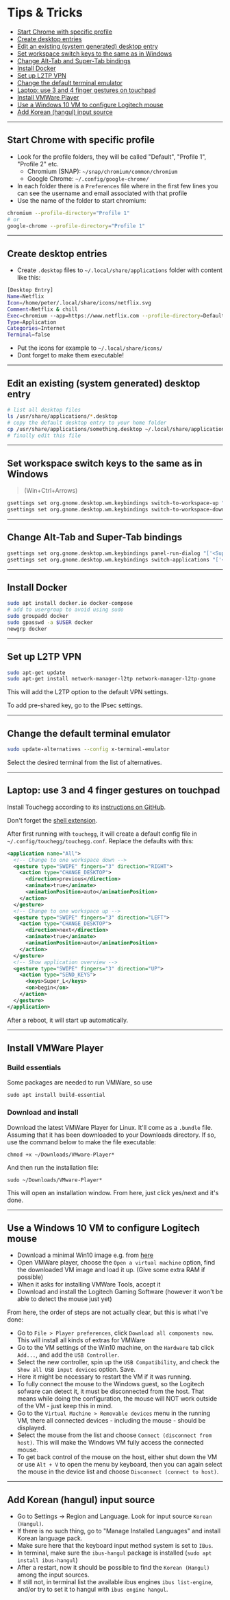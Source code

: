 # Tips & Tricks

- [Start Chrome with specific profile](#start-chrome-with-specific-profile)
- [Create desktop entries](#create-desktop-entries)
- [Edit an existing (system generated) desktop entry](#edit-an-existing-system-generated-desktop-entry)
- [Set workspace switch keys to the same as in Windows](#set-workspace-switch-keys-to-the-same-as-in-windows)
- [Change Alt-Tab and Super-Tab bindings](#change-alt-tab-and-super-tab-bindings)
- [Install Docker](#install-docker)
- [Set up L2TP VPN](#set-up-l2tp-vpn)
- [Change the default terminal emulator](#change-the-default-terminal-emulator)
- [Laptop: use 3 and 4 finger gestures on touchpad](#laptop-use-3-and-4-finger-gestures-on-touchpad)
- [Install VMWare Player](#install-vmware-player)
- [Use a Windows 10 VM to configure Logitech mouse](#use-a-windows-10-vm-to-configure-logitech-mouse)
- [Add Korean (hangul) input source](#add-korean-hangul-input-source)

---
## Start Chrome with specific profile

* Look for the profile folders, they will be called "Default", "Profile 1", "Profile 2" etc.
  * Chromium (SNAP): `~/snap/chromium/common/chromium`
  * Google Chrome: `~/.config/google-chrome/`
* In each folder there is a `Preferences` file where in the first few lines you can see the username and email associated with that profile
* Use the name of the folder to start chromium:

```bash
chromium --profile-directory="Profile 1"
# or
google-chrome --profile-directory="Profile 1"
```

---
## Create desktop entries

* Create `.desktop` files to `~/.local/share/applications` folder with content like this:

```bash
[Desktop Entry]
Name=Netflix
Icon=/home/peter/.local/share/icons/netflix.svg
Comment=Netflix & chill
Exec=chromium --app=https://www.netflix.com --profile-directory=Default --start-maximized
Type=Application
Categories=Internet
Terminal=false
```

* Put the icons for example to `~/.local/share/icons/`
* Dont forget to make them executable!

---
## Edit an existing (system generated) desktop entry

```bash
# list all desktop files
ls /usr/share/applications/*.desktop
# copy the default desktop entry to your home folder
cp /usr/share/applications/something.desktop ~/.local/share/applications
# finally edit this file
```

---
## Set workspace switch keys to the same as in Windows 

> \(Win+Ctrl+Arrows\)

```bash
gsettings set org.gnome.desktop.wm.keybindings switch-to-workspace-up "['<Super>Page_Up', '<Control><Super>Left']"
gsettings set org.gnome.desktop.wm.keybindings switch-to-workspace-down "['<Super>Page_Down', '<Control><Super>Right']"
```

---
## Change Alt-Tab and Super-Tab bindings

```bash
gsettings set org.gnome.desktop.wm.keybindings panel-run-dialog "['<Super>Tab']"
gsettings set org.gnome.desktop.wm.keybindings switch-applications "['<Alt>Tab']"
```

---
## Install Docker

```bash
sudo apt install docker.io docker-compose
# add to usergroup to avoid using sudo
sudo groupadd docker
sudo gpasswd -a $USER docker
newgrp docker
```

---
## Set up L2TP VPN 

```bash
sudo apt-get update 
sudo apt-get install network-manager-l2tp network-manager-l2tp-gnome
```

This will add the L2TP option to the default VPN settings. 

To add pre-shared key, go to the IPsec settings. 

---
## Change the default terminal emulator

```bash
sudo update-alternatives --config x-terminal-emulator
```
Select the desired terminal from the list of alternatives.

---
## Laptop: use 3 and 4 finger gestures on touchpad

Install Touchegg according to its [instructions on GitHub](https://github.com/JoseExposito/touchegg).

Don't forget the [shell extension](https://extensions.gnome.org/extension/4033/x11-gestures/).

After first running with `touchegg`, it will create a default config file in `~/.config/touchegg/touchegg.conf`. Replace the defaults with this:
```xml
<application name="All">
  <!-- Change to one workspace down -->
  <gesture type="SWIPE" fingers="3" direction="RIGHT">
    <action type="CHANGE_DESKTOP">
      <direction>previous</direction>
      <animate>true</animate>
      <animationPosition>auto</animationPosition>
    </action>
  </gesture>
  <!-- Change to one workspace up -->
  <gesture type="SWIPE" fingers="3" direction="LEFT">
    <action type="CHANGE_DESKTOP">
      <direction>next</direction>
      <animate>true</animate>
      <animationPosition>auto</animationPosition>
    </action>
  </gesture>
  <!-- Show application overview -->
  <gesture type="SWIPE" fingers="3" direction="UP">
    <action type="SEND_KEYS">
      <keys>Super_L</keys>
      <on>begin</on>
    </action>
  </gesture>
</application>
```
After a reboot, it will start up automatically.

---
## Install VMWare Player

### Build essentials
Some packages are needed to run VMWare, so use
```
sudo apt install build-essential
```

### Download and install
Download the latest VMWare Player for Linux. It'll come as a `.bundle` file. Assuming that it has been downloaded to your Downloads directory. If so, use the command below to make the file executable:
```
chmod +x ~/Downloads/VMware-Player*
```
And then run the installation file:
```
sudo ~/Downloads/VMware-Player*
```
This will open an installation window. From here, just click yes/next and it's done.

---
## Use a Windows 10 VM to configure Logitech mouse

- Download a minimal Win10 image e.g. from [here](https://developer.microsoft.com/en-us/microsoft-edge/tools/vms/)
- Open VMWare player, choose the `Open a virtual machine` option, find the downloaded VM image and load it up. (Give some extra RAM if possible)
- When it asks for installing VMWare Tools, accept it
- Download and install the Logitech Gaming Software (however it won't be able to detect the mouse just yet)

From here, the order of steps are not actually clear, but this is what I've done:
- Go to `File > Player preferences`, click `Download all components now`. This will install all kinds of extras for VMWare
- Go to the VM settings of the Win10 machine, on the `Hardware` tab click `Add...`, and add the `USB Controller`. 
- Select the new controller, spin up the `USB Compatibility`, and check the `Show all USB input devices` option. Save.
- Here it might be necessary to restart the VM if it was running.
- To fully connect the mouse to the Windows guest, so the Logitech sofware can detect it, it must be disconnected from the host. That means while doing the configuration, the mouse will NOT work outside of the VM - just keep this in mind.
- Go to the `Virtual Machine > Removable devices` menu in the running VM, there all connected devices - including the mouse - should be displayed.
- Select the mouse from the list and choose `Connect (disconnect from host)`. This will make the Windows VM fully access the connected mouse.
- To get back control of the mouse on the host, either shut down the VM or use `Alt + V` to open the menu by keyboard, then you can again select the mouse in the device list and choose `Disconnect (connect to host)`.

---
## Add Korean (hangul) input source

- Go to Settings -> Region and Language. Look for input source `Korean (Hangul)`.
- If there is no such thing, go to "Manage Installed Languages" and install Korean language pack.
- Make sure here that the keyboard input method system is set to `IBus`.
- In terminal, make sure the `ibus-hangul` package is installed (`sudo apt install ibus-hangul`)
- After a restart, now it should be possible to find the `Korean (Hangul)` among the input sources.
- If still not, in terminal list the available ibus engines `ibus list-engine`, and/or try to set it to hangul with `ibus engine hangul`.